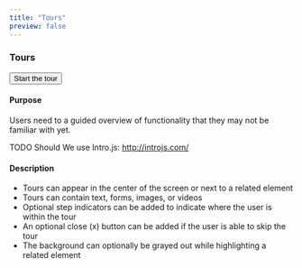 ```yaml
---
title: "Tours"
preview: false
---
```


<div class="pl-pattern">
<h3 data-step="1" data-intro="Hello step one!">Tours</h3>

<button id="tour" onclick="javascript:introJs().start();" class="btn btn-primary pull-right">Start the tour</button>

#### Purpose
Users need to a guided overview of functionality that they may not be familiar with yet.

TODO Should We use Intro.js: http://introjs.com/

#### Description
- Tours can appear in the center of the screen or next to a related element
- Tours can contain text, forms, images, or videos
- Optional step indicators can be added to indicate where the user is within the tour
- An optional close (x) button can be added if the user is able to skip the tour
- The background can optionally be grayed out while highlighting a related element

</div>
